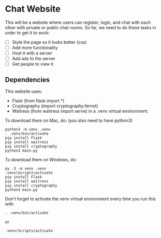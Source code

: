 # Chat Website
This will be a website where users can register, login, and chat with each other with private or public chat rooms. So far, we need to do these tasks in order to get it to work:
- [ ] Style the page so it looks better (css)
- [ ] Add more functionality
- [ ] Host it with a server
- [ ] Add ads to the server
- [ ] Get people to view it

## Dependencies
This website uses:
- Flask (from flask import *)
- Cryptography (import cryptography.fernet)
- Waitress (from waitress import serve)
in a .venv virtual environment.

To download them on Mac, do: (you also need to have python3)
```
python3 -m venv .venv
. .venv/bin/activate
pip install Flask
pip install waitress
pip install cryptography
python3 main.py
```
To download them on Windows, do:
```
py -3 -m venv .venv
.venv\Scripts\activate
pip install Flask
pip install waitress
pip install cryptography
python3 main.py
```
Don't forget to activate the venv virtual environment every time you run this with
```
. .venv/bin/activate
```
or
```
.venv/Scripts/activate
```